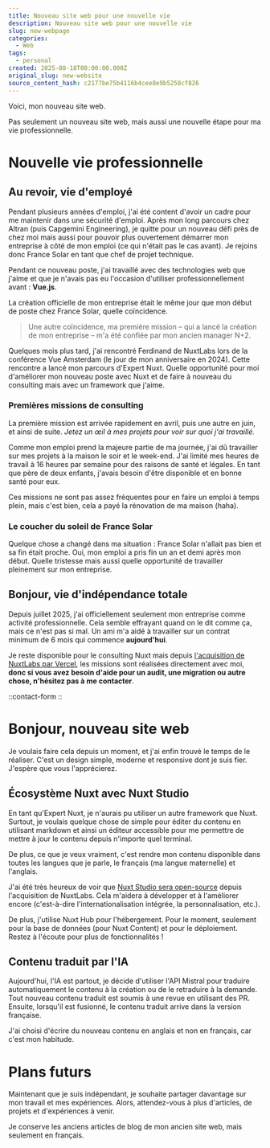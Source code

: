 ```yaml
---
title: Nouveau site web pour une nouvelle vie
description: Nouveau site web pour une nouvelle vie
slug: new-webpage
categories:
  - Web
tags:
  - personal
created: 2025-08-18T00:00:00.000Z
original_slug: new-website
source_content_hash: c2177be75b4116b4cee8e9b5258cf826
---
```


Voici, mon nouveau site web.

Pas seulement un nouveau site web, mais aussi une nouvelle étape pour ma vie professionnelle.

# Nouvelle vie professionnelle

## Au revoir, vie d'employé

Pendant plusieurs années d'emploi, j'ai été content d'avoir un cadre pour me maintenir dans une sécurité d'emploi. Après mon long parcours chez Altran (puis Capgemini Engineering), je quitte pour un nouveau défi près de chez moi mais aussi pour pouvoir plus ouvertement démarrer mon entreprise à côté de mon emploi (ce qui n'était pas le cas avant). Je rejoins donc France Solar en tant que chef de projet technique.

Pendant ce nouveau poste, j'ai travaillé avec des technologies web que j'aime et que je n'avais pas eu l'occasion d'utiliser professionnellement avant : **Vue.js**.

La création officielle de mon entreprise était le même jour que mon début de poste chez France Solar, quelle coïncidence.

> Une autre coïncidence, ma première mission – qui a lancé la création de mon entreprise – m'a été confiée par mon ancien manager N+2.

Quelques mois plus tard, j'ai rencontré Ferdinand de NuxtLabs lors de la conférence Vue Amsterdam (le jour de mon anniversaire en 2024). Cette rencontre a lancé mon parcours d'Expert Nuxt. Quelle opportunité pour moi d'améliorer mon nouveau poste avec Nuxt et de faire à nouveau du consulting mais avec un framework que j'aime.

### Premières missions de consulting

La première mission est arrivée rapidement en avril, puis une autre en juin, et ainsi de suite. *Jetez un œil à mes projets pour voir sur quoi j'ai travaillé.*

Comme mon emploi prend la majeure partie de ma journée, j'ai dû travailler sur mes projets à la maison le soir et le week-end. J'ai limité mes heures de travail à 16 heures par semaine pour des raisons de santé et légales. En tant que père de deux enfants, j'avais besoin d'être disponible et en bonne santé pour eux.

Ces missions ne sont pas assez fréquentes pour en faire un emploi à temps plein, mais c'est bien, cela a payé la rénovation de ma maison (haha).

### Le coucher du soleil de France Solar

Quelque chose a changé dans ma situation : France Solar n'allait pas bien et sa fin était proche. Oui, mon emploi a pris fin un an et demi après mon début. Quelle tristesse mais aussi quelle opportunité de travailler pleinement sur mon entreprise.

## Bonjour, vie d'indépendance totale

Depuis juillet 2025, j'ai officiellement seulement mon entreprise comme activité professionnelle. Cela semble effrayant quand on le dit comme ça, mais ce n'est pas si mal. Un ami m'a aidé à travailler sur un contrat minimum de 6 mois qui commence **aujourd'hui**.

Je reste disponible pour le consulting Nuxt mais depuis [l'acquisition de NuxtLabs par Vercel](https://vercel.com/blog/nuxtlabs-joins-vercel), les missions sont réalisées directement avec moi, **donc si vous avez besoin d'aide pour un audit, une migration ou autre chose, n'hésitez pas à me contacter**.

::contact-form
::

# Bonjour, nouveau site web

Je voulais faire cela depuis un moment, et j'ai enfin trouvé le temps de le réaliser. C'est un design simple, moderne et responsive dont je suis fier. J'espère que vous l'apprécierez.

## Écosystème Nuxt avec Nuxt Studio

En tant qu'Expert Nuxt, je n'aurais pu utiliser un autre framework que Nuxt. Surtout, je voulais quelque chose de simple pour éditer du contenu en utilisant markdown et ainsi un éditeur accessible pour me permettre de mettre à jour le contenu depuis n'importe quel terminal.

De plus, ce que je veux vraiment, c'est rendre mon contenu disponible dans toutes les langues que je parle, le français (ma langue maternelle) et l'anglais.

J'ai été très heureux de voir que [Nuxt Studio sera open-source](https://nuxtlabs.com) depuis l'acquisition de NuxtLabs. Cela m'aidera à développer et à l'améliorer encore (c'est-à-dire l'internationalisation intégrée, la personnalisation, etc.).

De plus, j'utilise Nuxt Hub pour l'hébergement. Pour le moment, seulement pour la base de données (pour Nuxt Content) et pour le déploiement. Restez à l'écoute pour plus de fonctionnalités !

## Contenu traduit par l'IA

Aujourd'hui, l'IA est partout, je décide d'utiliser l'API Mistral pour traduire automatiquement le contenu à la création ou de le retraduire à la demande. Tout nouveau contenu traduit est soumis à une revue en utilisant des PR. Ensuite, lorsqu'il est fusionné, le contenu traduit arrive dans la version française.

J'ai choisi d'écrire du nouveau contenu en anglais et non en français, car c'est mon habitude.

# Plans futurs

Maintenant que je suis indépendant, je souhaite partager davantage sur mon travail et mes expériences. Alors, attendez-vous à plus d'articles, de projets et d'expériences à venir.

Je conserve les anciens articles de blog de mon ancien site web, mais seulement en français.
